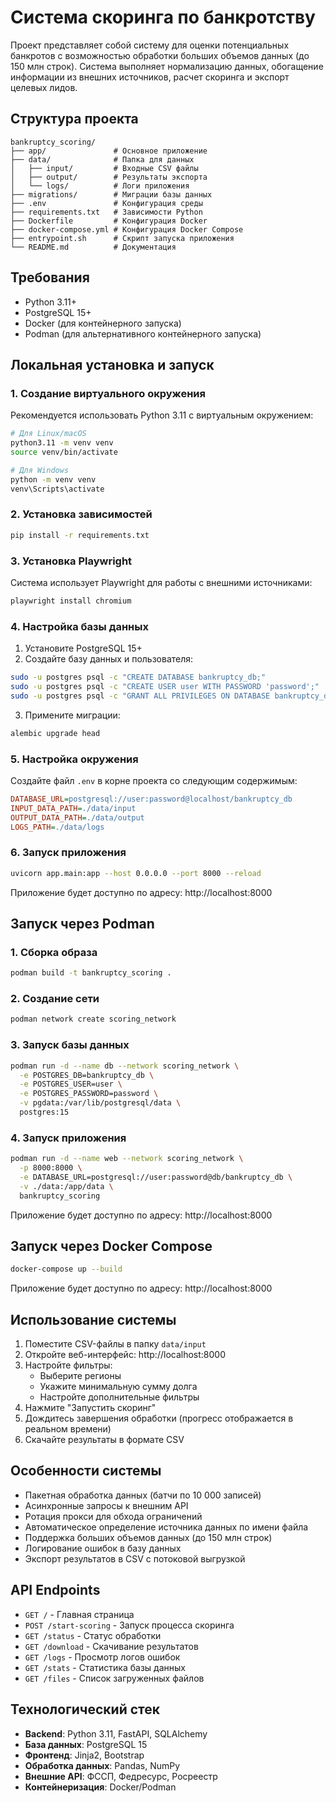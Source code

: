 # Система скоринга по банкротству

Проект представляет собой систему для оценки потенциальных банкротов с возможностью обработки больших объемов данных (до 150 млн строк). Система выполняет нормализацию данных, обогащение информации из внешних источников, расчет скоринга и экспорт целевых лидов.

## Структура проекта

```
bankruptcy_scoring/
├── app/               # Основное приложение
├── data/              # Папка для данных
│   ├── input/         # Входные CSV файлы
│   ├── output/        # Результаты экспорта
│   └── logs/          # Логи приложения
├── migrations/        # Миграции базы данных
├── .env               # Конфигурация среды
├── requirements.txt   # Зависимости Python
├── Dockerfile         # Конфигурация Docker
├── docker-compose.yml # Конфигурация Docker Compose
├── entrypoint.sh      # Скрипт запуска приложения
└── README.md          # Документация
```

## Требования

- Python 3.11+
- PostgreSQL 15+
- Docker (для контейнерного запуска)
- Podman (для альтернативного контейнерного запуска)

## Локальная установка и запуск

### 1. Создание виртуального окружения

Рекомендуется использовать Python 3.11 с виртуальным окружением:

```bash
# Для Linux/macOS
python3.11 -m venv venv
source venv/bin/activate

# Для Windows
python -m venv venv
venv\Scripts\activate
```

### 2. Установка зависимостей

```bash
pip install -r requirements.txt
```

### 3. Установка Playwright

Система использует Playwright для работы с внешними источниками:

```bash
playwright install chromium
```

### 4. Настройка базы данных

1. Установите PostgreSQL 15+
2. Создайте базу данных и пользователя:
```bash
sudo -u postgres psql -c "CREATE DATABASE bankruptcy_db;"
sudo -u postgres psql -c "CREATE USER user WITH PASSWORD 'password';"
sudo -u postgres psql -c "GRANT ALL PRIVILEGES ON DATABASE bankruptcy_db TO user;"
```

3. Примените миграции:
```bash
alembic upgrade head
```

### 5. Настройка окружения

Создайте файл `.env` в корне проекта со следующим содержимым:

```ini
DATABASE_URL=postgresql://user:password@localhost/bankruptcy_db
INPUT_DATA_PATH=./data/input
OUTPUT_DATA_PATH=./data/output
LOGS_PATH=./data/logs
```

### 6. Запуск приложения

```bash
uvicorn app.main:app --host 0.0.0.0 --port 8000 --reload
```

Приложение будет доступно по адресу: http://localhost:8000

## Запуск через Podman

### 1. Сборка образа

```bash
podman build -t bankruptcy_scoring .
```

### 2. Создание сети

```bash
podman network create scoring_network
```

### 3. Запуск базы данных

```bash
podman run -d --name db --network scoring_network \
  -e POSTGRES_DB=bankruptcy_db \
  -e POSTGRES_USER=user \
  -e POSTGRES_PASSWORD=password \
  -v pgdata:/var/lib/postgresql/data \
  postgres:15
```

### 4. Запуск приложения

```bash
podman run -d --name web --network scoring_network \
  -p 8000:8000 \
  -e DATABASE_URL=postgresql://user:password@db/bankruptcy_db \
  -v ./data:/app/data \
  bankruptcy_scoring
```

Приложение будет доступно по адресу: http://localhost:8000

## Запуск через Docker Compose

```bash
docker-compose up --build
```

Приложение будет доступно по адресу: http://localhost:8000

## Использование системы

1. Поместите CSV-файлы в папку `data/input`
2. Откройте веб-интерфейс: http://localhost:8000
3. Настройте фильтры:
   - Выберите регионы
   - Укажите минимальную сумму долга
   - Настройте дополнительные фильтры
4. Нажмите "Запустить скоринг"
5. Дождитесь завершения обработки (прогресс отображается в реальном времени)
6. Скачайте результаты в формате CSV

## Особенности системы

- Пакетная обработка данных (батчи по 10 000 записей)
- Асинхронные запросы к внешним API
- Ротация прокси для обхода ограничений
- Автоматическое определение источника данных по имени файла
- Поддержка больших объемов данных (до 150 млн строк)
- Логирование ошибок в базу данных
- Экспорт результатов в CSV с потоковой выгрузкой

## API Endpoints

- `GET /` - Главная страница
- `POST /start-scoring` - Запуск процесса скоринга
- `GET /status` - Статус обработки
- `GET /download` - Скачивание результатов
- `GET /logs` - Просмотр логов ошибок
- `GET /stats` - Статистика базы данных
- `GET /files` - Список загруженных файлов

## Технологический стек

- **Backend**: Python 3.11, FastAPI, SQLAlchemy
- **База данных**: PostgreSQL 15
- **Фронтенд**: Jinja2, Bootstrap
- **Обработка данных**: Pandas, NumPy
- **Внешние API**: ФССП, Федресурс, Росреестр
- **Контейнеризация**: Docker/Podman